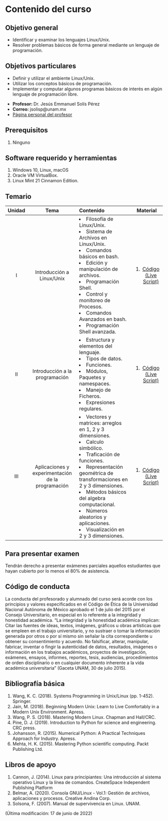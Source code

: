 # Contenido del curso

## Objetivo general

<ul>
 <li> Identificar y examinar los lenguajes Linux/Unix. </li> 
 <li> Resolver problemas básicos de forma general mediante un lenguaje de programación. </li> 
</ul>

## Objetivos particulares

<ul>
 <li> Definir y utilizar el ambiente Linux/Unix. </li>
 <li> Utilizar los conceptos básicos de programación. </li>
 <li> Implementar y computar algunos programas básicos de interés en algún lenguaje de programación libre. </li>
</ul>

<ul>
  <li> <b> Profesor: </b> Dr. Jesús Emmanuel Solís Pérez </li>
  <li> <b> Correo: </b> jsolisp@unam.mx </li>
  <li> <a href="https://jesolisp.github.io"> Página personal del profesor </a> </li>
</ul>

## Prerequisitos
<ol>
 <li> Ninguno </li>
</ol>

## Software requerido y herramientas
<ol>
 <li> Windows 10, Linux, macOS </li>
 <li> Oracle VM VirtualBox. </li>
 <li> Linux Mint 21 Cinnamon Edition. </li>
</ol>

## Temario

| **Unidad** | **Tema** | **Contenido** | **Material** |
|:---:|:---:|:---|:---:|
| I | Introducción a Linux/Unix | <li> Filosofı́a de Linux/Unix. </li> <li> Sistema de Archivos en Linux/Unix. </li> <li> Comandos básicos en bash. </li> <li> Edición y manipulación de archivos. </li> <li> Programación Shell. </li> <li> Control y monitoreo de Procesos. </li> <li> Comandos Avanzados en bash. </li> <li> Programación Shell avanzada. </li> | <ol><li>[Código (Live Script)](JESP_01_Introduccion_Linux_Unix.md)</li> </ol> |
| II | Introducción a la programación | <li> Estructura y elementos del lenguaje. </li> <li> Tipos de datos. </li> <li> Funciones. </li> <li> Módulos, Paquetes y namespaces. </li> <li> Manejo de Ficheros. </li> <li> Expresiones regulares. </li> | <ol><li>[Código (Live Script)](JESP_02_Introduccion_programacion.ipynb)</li> </ol> |
| III | Aplicaciones y experimentación de la programación | <li> Vectores y matrices: arreglos en 1, 2 y 3 dimensiones. </li> <li> Calculo simbólico. </li> <li> Traficación de funciones. </li> <li> Representación geométrica de transformaciones en 2 y 3 dimensiones. </li> <li> Métodos básicos del algebra computacional. </li> <li> Números aleatorios y aplicaciones. </li> <li> Visualización en 2 y 3 dimensiones. </li> | <ol><li>[Código (Live Script)](JESP_03_Aplicaciones_experimentacion.ipynb)</li> </ol> |

## Para presentar examen
Tendrán derecho a presentar exámenes parciales aquellos estudiantes que hayan cubierto por lo menos el 80% de asistencia.

## Código de conducta
La conducta del profesorado y alumnado del curso será acorde con los principios y valores especificados en el Código de Ética de la Universidad Nacional Autónoma de México aprobado el 1 de julio del 2015 por el Consejo Universitario, en especial en lo referente a la integridad y honestidad académica. “La integridad y la honestidad académica implican: Citar las fuentes de ideas, textos, imágenes, gráficos u obras artı́sticas que se empleen en el trabajo universitario, y no sustraer o tomar la información generada por otros o por sı́ mismo sin señalar la cita correspondiente u obtener su consentimiento y acuerdo. No falsificar, alterar, manipular, fabricar, inventar o fingir la autenticidad de datos, resultados, imágenes o información en los trabajos académicos, proyectos de investigación, exámenes, ensayos, informes, reportes, tesis, audiencias, procedimientos de orden disciplinario o en cualquier documento inherente a la vida académica universitaria” (Gaceta UNAM, 30 de julio 2015).

## Bibliografía básica
<ol>
 <li> Wang, K. C. (2018). Systems Programming in Unix/Linux (pp. 1-452). Springer. </li>
 <li> Jain, M. (2018). Beginning Modern Unix: Learn to Live Comfortably in a Modern Unix Environment. Apress. </li>
 <li> Wang, P. S. (2018). Mastering Modern Linux. Chapman and Hall/CRC. </li>
 <li> Pine, D. J. (2019). Introduction to Python for science and engineering. CRC press. </li>
 <li> Johansson, R. (2015). Numerical Python: A Practical Techniques Approach for Industry. Apress. </li>
 <li> Mehta, H. K. (2015). Mastering Python scientific computing. Packt Publishing Ltd. </li>
</ol>

## Libros de apoyo
<ol>
 <li> Cannon, J. (2014). Linux para principiantes: Una introducción al sistema operativo Linux y la línea de comandos. CreateSpace Independent Publishing Platform  </li>
 <li> Belmar, A. (2020). Consola GNU/Linux - Vol.1: Gestión de archivos, aplicaciones y procesos. Creative Andina Corp.
 <li> Solsona, F. (2007). Manual de supervivencia en Linux. UNAM. </li>
</ol>


(Última modificación: 17 de junio de 2022)
